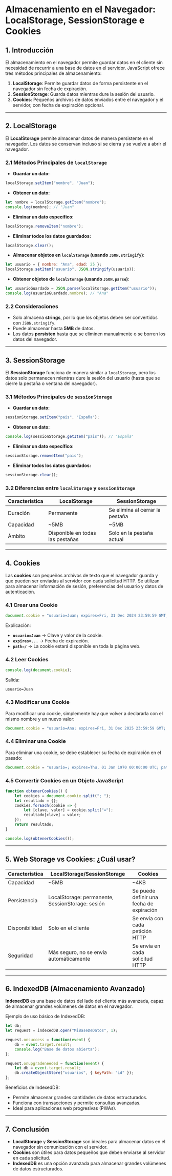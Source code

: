 # Almacenamiento en el Navegador: LocalStorage, SessionStorage e Cookies

## 1. Introducción

El almacenamiento en el navegador permite guardar datos en el cliente sin necesidad de recurrir a una base de datos en el servidor. JavaScript ofrece tres métodos principales de almacenamiento:

1. **LocalStorage**: Permite guardar datos de forma persistente en el navegador sin fecha de expiración.
2. **SessionStorage**: Guarda datos mientras dure la sesión del usuario.
3. **Cookies**: Pequeños archivos de datos enviados entre el navegador y el servidor, con fecha de expiración opcional.

---

## 2. LocalStorage

El **LocalStorage** permite almacenar datos de manera persistente en el navegador. Los datos se conservan incluso si se cierra y se vuelve a abrir el navegador.

### 2.1 Métodos Principales de `localStorage`

- **Guardar un dato:**
```js
localStorage.setItem("nombre", "Juan");
```

- **Obtener un dato:**
```js
let nombre = localStorage.getItem("nombre");
console.log(nombre); // "Juan"
```

- **Eliminar un dato específico:**
```js
localStorage.removeItem("nombre");
```

- **Eliminar todos los datos guardados:**
```js
localStorage.clear();
```

- **Almacenar objetos en `localStorage` (usando `JSON.stringify`)**:
```js
let usuario = { nombre: "Ana", edad: 25 };
localStorage.setItem("usuario", JSON.stringify(usuario));
```

- **Obtener objetos de `localStorage` (usando `JSON.parse`)**:
```js
let usuarioGuardado = JSON.parse(localStorage.getItem("usuario"));
console.log(usuarioGuardado.nombre); // "Ana"
```

### 2.2 Consideraciones
- Solo almacena **strings**, por lo que los objetos deben ser convertidos con `JSON.stringify`.
- Puede almacenar hasta **5MB** de datos.
- Los datos **persisten** hasta que se eliminen manualmente o se borren los datos del navegador.

---

## 3. SessionStorage

El **SessionStorage** funciona de manera similar a `localStorage`, pero los datos solo permanecen mientras dure la sesión del usuario (hasta que se cierre la pestaña o ventana del navegador).

### 3.1 Métodos Principales de `sessionStorage`

- **Guardar un dato:**
```js
sessionStorage.setItem("pais", "España");
```

- **Obtener un dato:**
```js
console.log(sessionStorage.getItem("pais")); // "España"
```

- **Eliminar un dato específico:**
```js
sessionStorage.removeItem("pais");
```

- **Eliminar todos los datos guardados:**
```js
sessionStorage.clear();
```

### 3.2 Diferencias entre `localStorage` y `sessionStorage`
| Característica    | LocalStorage | SessionStorage |
|-----------------|-------------|---------------|
| Duración       | Permanente  | Se elimina al cerrar la pestaña |
| Capacidad      | ~5MB        | ~5MB |
| Ámbito         | Disponible en todas las pestañas | Solo en la pestaña actual |

---

## 4. Cookies

Las **cookies** son pequeños archivos de texto que el navegador guarda y que pueden ser enviadas al servidor con cada solicitud HTTP. Se utilizan para almacenar información de sesión, preferencias del usuario y datos de autenticación.

### 4.1 Crear una Cookie
```js
document.cookie = "usuario=Juan; expires=Fri, 31 Dec 2024 23:59:59 GMT; path=/";
```

Explicación:
- **`usuario=Juan`** → Clave y valor de la cookie.
- **`expires=...`** → Fecha de expiración.
- **`path=/`** → La cookie estará disponible en toda la página web.

### 4.2 Leer Cookies
```js
console.log(document.cookie);
```
Salida:
```
usuario=Juan
```

### 4.3 Modificar una Cookie
Para modificar una cookie, simplemente hay que volver a declararla con el mismo nombre y un nuevo valor:
```js
document.cookie = "usuario=Ana; expires=Fri, 31 Dec 2025 23:59:59 GMT; path=/";
```

### 4.4 Eliminar una Cookie
Para eliminar una cookie, se debe establecer su fecha de expiración en el pasado:
```js
document.cookie = "usuario=; expires=Thu, 01 Jan 1970 00:00:00 UTC; path=/";
```

### 4.5 Convertir Cookies en un Objeto JavaScript
```js
function obtenerCookies() {
    let cookies = document.cookie.split("; ");
    let resultado = {};
    cookies.forEach(cookie => {
        let [clave, valor] = cookie.split("=");
        resultado[clave] = valor;
    });
    return resultado;
}

console.log(obtenerCookies());
```

---

## 5. Web Storage vs Cookies: ¿Cuál usar?
| Característica  | LocalStorage/SessionStorage | Cookies |
|---------------|-------------------------|---------|
| Capacidad    | ~5MB                     | ~4KB    |
| Persistencia | LocalStorage: permanente, SessionStorage: sesión | Se puede definir una fecha de expiración |
| Disponibilidad | Solo en el cliente       | Se envía con cada petición HTTP |
| Seguridad     | Más seguro, no se envía automáticamente | Se envía en cada solicitud HTTP |

---

## 6. IndexedDB (Almacenamiento Avanzado)

**IndexedDB** es una base de datos del lado del cliente más avanzada, capaz de almacenar grandes volúmenes de datos en el navegador.

Ejemplo de uso básico de IndexedDB:
```js
let db;
let request = indexedDB.open("MiBaseDeDatos", 1);

request.onsuccess = function(event) {
    db = event.target.result;
    console.log("Base de datos abierta");
};

request.onupgradeneeded = function(event) {
    let db = event.target.result;
    db.createObjectStore("usuarios", { keyPath: "id" });
};
```

Beneficios de IndexedDB:
- Permite almacenar grandes cantidades de datos estructurados.
- Funciona con transacciones y permite consultas avanzadas.
- Ideal para aplicaciones web progresivas (PWAs).

---

## 7. Conclusión

- **LocalStorage** y **SessionStorage** son ideales para almacenar datos en el navegador sin comunicación con el servidor.
- **Cookies** son útiles para datos pequeños que deben enviarse al servidor en cada solicitud.
- **IndexedDB** es una opción avanzada para almacenar grandes volúmenes de datos estructurados.
